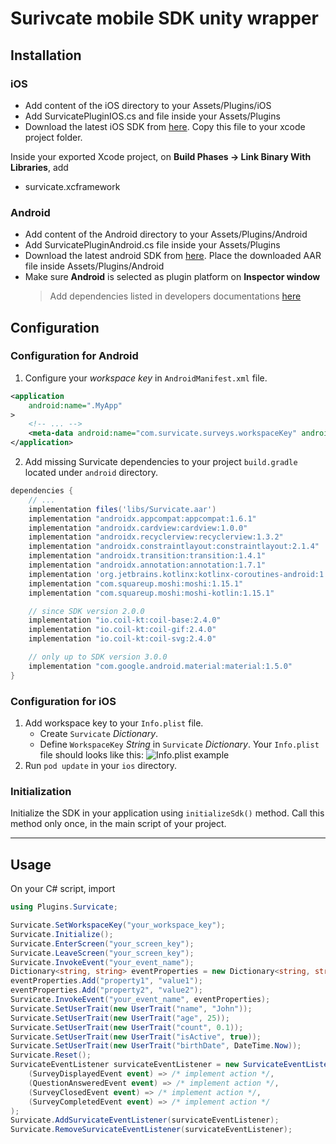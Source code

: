 # Surivcate mobile SDK unity wrapper

## Installation

### iOS

- Add content of the iOS directory to your Assets/Plugins/iOS
- Add SurvicatePluginIOS.cs and file inside your Assets/Plugins
- Download the latest iOS SDK from [here](https://repo.survicate.com/latest/ios/Survicate.zip). Copy this file to your xcode project folder.

Inside your exported Xcode project, on **Build Phases -> Link Binary With Libraries**, add

- survicate.xcframework

### Android

- Add content of the Android directory to your Assets/Plugins/Android
- Add SurvicatePluginAndroid.cs file inside your Assets/Plugins
- Download the latest android SDK from [here](https://repo.survicate.com/latest/android/Survicate.aar). Place the downloaded AAR file inside Assets/Plugins/Android
- Make sure **Android** is selected as plugin platform on **Inspector window**
  > Add dependencies listed in developers documentations [here](https://developers.survicate.com/mobile-sdk/android/#installing-manually)

## Configuration

### Configuration for Android

1. Configure your *workspace key* in `AndroidManifest.xml` file.

```xml {{title: 'AndroidManifest.xml'}}
<application
    android:name=".MyApp"
>
    <!-- ... -->
    <meta-data android:name="com.survicate.surveys.workspaceKey" android:value="YOUR_WORKSPACE_KEY"/>
</application>
```

2. Add missing Survicate dependencies to your project `build.gradle` located under `android` directory.

```groovy {{title: "Project's build.gradle" }}
dependencies {
    // ...
    implementation files('libs/Survicate.aar')
    implementation "androidx.appcompat:appcompat:1.6.1"
    implementation "androidx.cardview:cardview:1.0.0"
    implementation "androidx.recyclerview:recyclerview:1.3.2"
    implementation "androidx.constraintlayout:constraintlayout:2.1.4"
    implementation "androidx.transition:transition:1.4.1"
    implementation "androidx.annotation:annotation:1.7.1"
    implementation 'org.jetbrains.kotlinx:kotlinx-coroutines-android:1.8.0"
    implementation "com.squareup.moshi:moshi:1.15.1"
    implementation "com.squareup.moshi:moshi-kotlin:1.15.1"

    // since SDK version 2.0.0
    implementation "io.coil-kt:coil-base:2.4.0"
    implementation "io.coil-kt:coil-gif:2.4.0"
    implementation "io.coil-kt:coil-svg:2.4.0"

    // only up to SDK version 3.0.0
    implementation "com.google.android.material:material:1.5.0"
}
```

### Configuration for iOS

1. Add workspace key to your `Info.plist` file.
   - Create `Survicate` *Dictionary*.
   - Define `WorkspaceKey` *String* in `Survicate` *Dictionary*.
   Your `Info.plist` file should looks like this:
   ![Info.plist example](/ios-infoplist.png)
2. Run `pod update` in your `ios` directory.

### Initialization

Initialize the SDK in your application using `initializeSdk()` method. Call this method only once, in the main script of your project.

---

## Usage

On your C# script, import

```csharp
using Plugins.Survicate;

Survicate.SetWorkspaceKey("your_workspace_key");
Survicate.Initialize();
Survicate.EnterScreen("your_screen_key");
Survicate.LeaveScreen("your_screen_key");
Survicate.InvokeEvent("your_event_name");
Dictionary<string, string> eventProperties = new Dictionary<string, string>();
eventProperties.Add("property1", "value1");
eventProperties.Add("property2", "value2");
Survicate.InvokeEvent("your_event_name", eventProperties);
Survicate.SetUserTrait(new UserTrait("name", "John"));
Survicate.SetUserTrait(new UserTrait("age", 25));
Survicate.SetUserTrait(new UserTrait("count", 0.1));
Survicate.SetUserTrait(new UserTrait("isActive", true));
Survicate.SetUserTrait(new UserTrait("birthDate", DateTime.Now));
Survicate.Reset();
SurvicateEventListener survicateEventListener = new SurvicateEventListener(
    (SurveyDisplayedEvent event) => /* implement action */,
    (QuestionAnsweredEvent event) => /* implement action */,
    (SurveyClosedEvent event) => /* implement action */,
    (SurveyCompletedEvent event) => /* implement action */
);
Survicate.AddSurvicateEventListener(survicateEventListener);
Survicate.RemoveSurvicateEventListener(survicateEventListener);
```